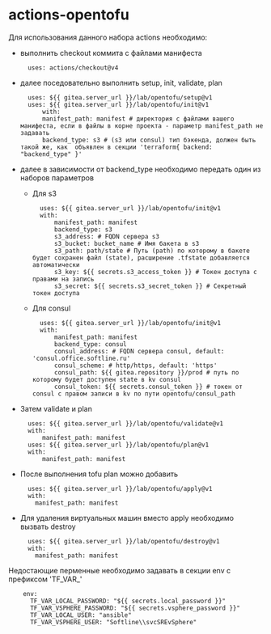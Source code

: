 # actions-opentofu

Для использования данного набора actions необходимо:
- выполнить checkout коммита с файлами манифеста

        uses: actions/checkout@v4
- далее поседовательно выполнить setup, init, validate, plan

        uses: ${{ gitea.server_url }}/lab/opentofu/setup@v1
        uses: ${{ gitea.server_url }}/lab/opentofu/init@v1
            with:
            manifest_path: manifest # директория с файлами вашего манифеста, если в файлы в корне проекта - параметр manifest_path не задавать
            backend_type: s3 # (s3 или consul) тип бэкенда, должен быть такой же, как  объявлен в секции 'terraform{ backend: "backend_type" }' 
 - далее в зависимости от backend_type необходимо передать один из наборов параметров
    - Для s3

            uses: ${{ gitea.server_url }}/lab/opentofu/init@v1
            with:
                manifest_path: manifest
                backend_type: s3
                s3_address: # FQDN сервера s3
                s3_bucket: bucket_name # Имя бакета в s3
                s3_path: path/state # Путь (path) по которому в бакете будет сохранен файл (state), расширение .tfstate добавляется автоматически
                s3_key: ${{ secrets.s3_access_token }} # Токен доступа с правами на запись
                s3_secret: ${{ secrets.s3_secret_token }} # Секретный токен доступа
    - Для consul

            uses: ${{ gitea.server_url }}/lab/opentofu/init@v1
            with:
                manifest_path: manifest
                backend_type: consul
                consul_address: # FQDN сервера consul, default: 'consul.office.softline.ru'
                consul_scheme: # http/https, default: 'https'
                consul_path: ${{ gitea.repository }}/prod # путь по которому будет доступен state в kv consul
                consul_token: ${{ secrets.consul_token }} # токен от consul с правом записи в kv по пути opentofu/consul_path
- Затем validate и plan

        uses: ${{ gitea.server_url }}/lab/opentofu/validate@v1
        with:
            manifest_path: manifest
        uses: ${{ gitea.server_url }}/lab/opentofu/plan@v1
        with:
            manifest_path: manifest

- После выполнения tofu plan можно добавить

        uses: ${{ gitea.server_url }}/lab/opentofu/apply@v1
        with:
          manifest_path: manifest
- Для удаления виртуальных машин вместо apply необходимо вызвать destroy

        uses: ${{ gitea.server_url }}/lab/opentofu/destroy@v1
        with:
          manifest_path: manifest

Недостающие перменные необходимо задавать в секции env с префиксом 'TF_VAR_'

        env:
          TF_VAR_LOCAL_PASSWORD: "${{ secrets.local_password }}"
          TF_VAR_VSPHERE_PASSWORD: "${{ secrets.vsphere_password }}"
          TF_VAR_LOCAL_USER: "ansible"
          TF_VAR_VSPHERE_USER: "Softline\\svcSREvSphere"